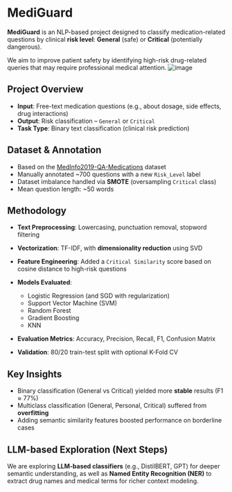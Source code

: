 # MediGuard

**MediGuard** is an NLP-based project designed to classify medication-related questions by clinical **risk level**:
**General** (safe) or **Critical** (potentially dangerous).

We aim to improve patient safety by identifying high-risk drug-related queries that may require professional medical attention.
![image](https://github.com/user-attachments/assets/2163963a-b88f-46bb-a521-d90def651501)

## Project Overview

* **Input**: Free-text medication questions (e.g., about dosage, side effects, drug interactions)
* **Output**: Risk classification – `General` or `Critical`
* **Task Type**: Binary text classification (clinical risk prediction)

## Dataset & Annotation

* Based on the [MedInfo2019-QA-Medications](https://github.com/abachaa/Medication_QA_MedInfo2019) dataset
* Manually annotated \~700 questions with a new `Risk_Level` label
* Dataset imbalance handled via **SMOTE** (oversampling `Critical` class)
* Mean question length: \~50 words

## Methodology

* **Text Preprocessing**: Lowercasing, punctuation removal, stopword filtering
* **Vectorization**: TF-IDF, with **dimensionality reduction** using SVD
* **Feature Engineering**:
   Added a `Critical Similarity` score based on cosine distance to high-risk questions
* **Models Evaluated**:

  * Logistic Regression (and SGD with regularization)
  * Support Vector Machine (SVM)
  * Random Forest
  * Gradient Boosting
  * KNN
* **Evaluation Metrics**: Accuracy, Precision, Recall, F1, Confusion Matrix
* **Validation**: 80/20 train-test split with optional K-Fold CV

## Key Insights

* Binary classification (General vs Critical) yielded more **stable** results (F1 ≈ 77%)
* Multiclass classification (General, Personal, Critical) suffered from **overfitting**
* Adding semantic similarity features boosted performance on borderline cases

## LLM-based Exploration (Next Steps)

We are exploring **LLM-based classifiers** (e.g., DistilBERT, GPT) for deeper semantic understanding, as well as **Named Entity Recognition (NER)** to extract drug names and medical terms for richer context modeling.
